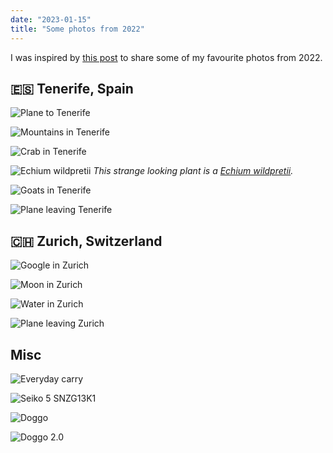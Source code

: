 ```yaml
---
date: "2023-01-15"
title: "Some photos from 2022"
---
```


I was inspired by [this post](https://tiramisu.bearblog.dev/2021-photos/) to share some of my favourite photos from 2022.

## 🇪🇸 Tenerife, Spain

![Plane to Tenerife](/tenerife-plane.jpg "Plane to Tenerife")

![Mountains in Tenerife](/tenerife-mountains.jpg "Mountains in Tenerife")

![Crab in Tenerife](/tenerife-crab.jpg "Crab in Tenerife")

![Echium wildpretii](/tenerife-plant.jpg "Echium wildpretii")
_This strange looking plant is a [Echium wildpretii](/https://en.wikipedia.org/wiki/Echium_wildpretii)._

![Goats in Tenerife](/tenerife-goats.jpg "Goats in Tenerife")

![Plane leaving Tenerife](/tenerife-plane2.jpg "Plane leaving Tenerife")

## 🇨🇭 Zurich, Switzerland

![Google in Zurich](/zurich-google.jpg "Google in Zurich")

![Moon in Zurich](/zurich-moon.jpg "Moon in Zurich")

![Water in Zurich](/zurich-water.jpg "Water in Zurich")

![Plane leaving Zurich](/zurich-plane.jpg "Plane leaving Zurich")

## Misc

![Everyday carry](/edc-2022.jpg "Everyday carry")

![Seiko 5 SNZG13K1](/seiko.jpg "Seiko 5 SNZG13K1")

![Doggo](/dog1.jpg "Doggo")

![Doggo 2.0](/dog2.jpg "Doggo 2.0")

